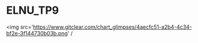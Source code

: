 # ELNU_TP9

<img src='https://www.gitclear.com/chart_glimpses/4aecfc51-a2b4-4c34-bf2e-3f144730b03b.png' /